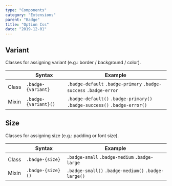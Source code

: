 ```yaml
---
type: "Components"
category: "Extensions"
parent: "Badge"
title: "Option Css"
date: "2019-12-01"
---
```


## Variant

Classes for assigning variant (e.g.: border / background / color).

<div class="table-scroll">

|                         | Syntax                                    | Example                       |
| ----------------------- | ----------------------------------------- | ----------------------------- |
| Class                   | `.badge-{variant}`                        | `.badge-default` `.badge-primary` `.badge-success` `.badge-error` |
| Mixin                   | `.badge-{variant}()`                      | `.badge-default()` `.badge-primary()`  `.badge-success()` `.badge-error()`   |

</div>

<demo>
  <demovanilla src="vanilla/components/extensions/badge/variant">
  </demovanilla>
</demo>

## Size

Classes for assigning size (e.g.: padding or font size).

<div class="table-scroll">

|                         | Syntax                                    | Example                       |
| ----------------------- | ----------------------------------------- | ----------------------------- |
| Class                   | `.badge-{size}`                           | `.badge-small` `.badge-medium` `.badge-large`|
| Mixin                   | `.badge-{size}()`                         | `.badge-small()` `.badge-medium()`  `.badge-large()`   |

</div>

<demo>
  <demovanilla src="vanilla/components/extensions/badge/size">
  </demovanilla>
</demo>

